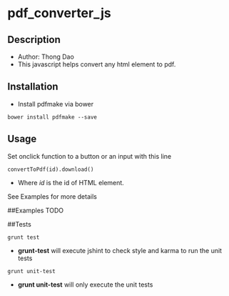 # pdf_converter_js

## Description
* Author: Thong Dao
* This javascript helps convert any html element to pdf.

## Installation
* Install pdfmake via bower

```
bower install pdfmake --save
```

## Usage
Set onclick function to a button or an input with this line
```
convertToPdf(id).download()
```
* Where *id* is the id of HTML element.

See Examples for more details

##Examples
TODO

##Tests

```
grunt test
```
* **grunt-test** will execute jshint to check style and karma to run the unit tests

```
grunt unit-test
```

* **grunt unit-test** will only execute the unit tests


